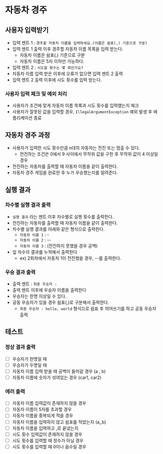 # 자동차 경주

## 사용자 입력받기

- 입력 멘트 1 : `경주할 자동차 이름을 입력하세요.(이름은 쉼표(,) 기준으로 구분)`
- 입력 멘트 1 출력 이후 경주할 자동차 이름 목록을 입력 받는다.
    - 자동차 이름은 쉼표(,) 기준으로 구분
    - 자동차 이름은 5자 이하만 가능하다.
- 입력 멘트 2 : `시도할 횟수는 몇 회인가요?`
- 자동차 이름 입력 받은 이후에 오류가 없으면 입력 멘트 2 출력
- 입력 멘트 2 출력 이후에 시도 횟수를 입력 받는다.

### 사용자 입력 체크 및 예외 처리

- 사용자가 조건에 맞게 자동차 이름 목록과 시도 횟수를 입력했는지 체크
- 사용자가 잘못된 값을 입력할 경우, `IllegalArgumentException` 예외 발생 후 애플리케이션 종료

## 자동차 경주 과정

- 사용자가 입력한 시도 횟수만큼 n대의 자동차는 전진 또는 멈출 수 있다.
    - 전진하는 조건은 0에서 9 사이에서 무작위 값을 구한 후 무작위 값이 4 이상일 경우
- 전진하는 자동차를 출력할 때 자동차 이름을 같이 출력한다.
- 자동차 경주 게임을 완료한 후 누가 우승했는지를 알려준다.

## 실행 결과

### 차수별 실행 결과 출력

- `실행 결과` 라는 멘트 이후 차수별로 실행 횟수를 출력한다.
- 전진하는 자동차를 출력할 때 자동차 이름을 같이 출력한다.
- 차수별 실행 결과를 아래와 같은 형식으로 출력한다.
    - `자동차 이름 1` : -
    - `자동차 이름 2` : --
    - `자동차 이름 3` : (전진하지 못했을 경우 공백)
- 앞 차수의 결과를 누적해서 출력한다
    - ex) 2회차에서 자동차 1이 전진했을 경우, --를 출력한다.

### 우승 결과 출력

- 출력 멘트 : `최종 우승자 :`
- 출력 멘트 이후에 우승자 이름을 출력한다
- 우승자는 한명 이상일 수 있다.
- 공동 우승자가 있을 경우 쉼표(,)로 구분해서 출력한다.
    - `최종 우승자 : hello, world` 형식으로 쉼표 후 띄어쓰기를 하고 공동 우승자 출력

## 테스트

### 정상 결과 출력

- [ ] 우승자가 한명일 때
- [ ] 우승자가 두명일 때
- [ ] 자동차 이름 입력 받을 때 공백이 들어갈 경우 (a , b)
- [ ] 자동차 이름에 숫자가 섞여있는 경우 (car1, car2)

### 에러 출력

- [ ] 자동차 이름 입력값이 존재하지 않을 경우
- [ ] 자동차 이름이 5자를 초과할 경우
- [ ] 자동차 이름을 중복되게 적을 경우
- [ ] 자동차 이름을 입력하지 않고 쉼표를 적었는지 (a,,b)
- [ ] 자동차 이름을 입력하고 ,로 끝냈는지
- [ ] 시도 횟수 입력값이 존재하지 않을 경우
- [ ] 시도 횟수를 입력할 때 정수가 아닐 경우
- [ ] 시도 횟수를 입력할 때 0이나 음수일 경우